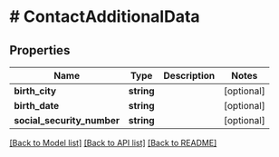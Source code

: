# # ContactAdditionalData

## Properties

Name | Type | Description | Notes
------------ | ------------- | ------------- | -------------
**birth_city** | **string** |  | [optional]
**birth_date** | **string** |  | [optional]
**social_security_number** | **string** |  | [optional]

[[Back to Model list]](../../README.md#models) [[Back to API list]](../../README.md#endpoints) [[Back to README]](../../README.md)
